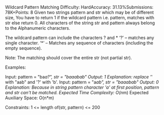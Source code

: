Wildcard Pattern Matching
Difficulty: HardAccuracy: 31.13%Submissions: 78K+Points: 8
Given two strings pattern and str which may be of different size, You have to return 1 if the wildcard pattern i.e. pattern, matches with str else return 0. All characters of the string str and pattern always belong to the Alphanumeric characters.

The wildcard pattern can include the characters ? and *
‘?’ – matches any single character.
‘*’ – Matches any sequence of characters (including the empty sequence).

Note: The matching should cover the entire str (not partial str).

Examples:

Input: pattern = "ba*a?", str = "baaabab"
Output: 1
Explanation: replace '*' with "aab" and 
'?' with 'b'.
Input: pattern = "a*ab", str = "baaabab"
Output: 0
Explanation: Because in string pattern character 'a' at first position,
pattern and str can't be matched. 
Expected Time Complexity: O(n*m)
Expected Auxiliary Space: O(n*m)

Constraints:
1 <= length of(str, pattern) <= 200

